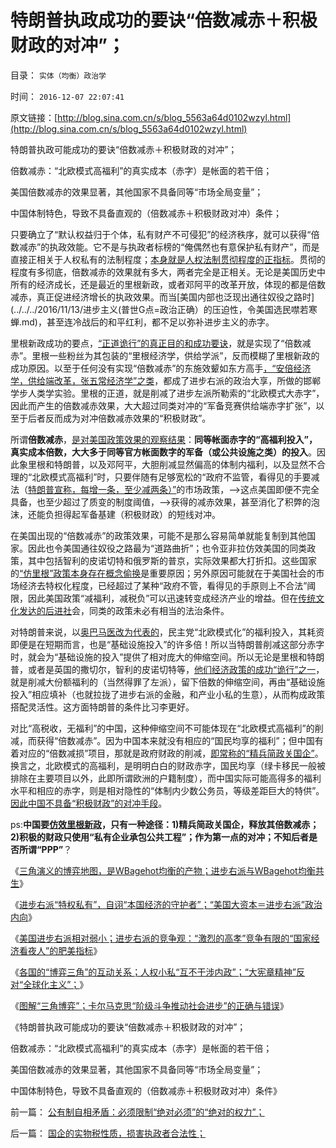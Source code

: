 # 特朗普执政成功的要诀“倍数减赤＋积极财政的对冲”；

目录： `实体（均衡）政治学` 

时间： `2016-12-07 22:07:41` 

原文链接：[http://blog.sina.com.cn/s/blog_5563a64d0102wzyl.html](http://blog.sina.com.cn/s/blog_5563a64d0102wzyl.html)

特朗普执政可能成功的要诀“倍数减赤＋积极财政的对冲”；

倍数减赤：“北欧模式高福利”的真实成本（赤字）是帐面的若干倍；

美国倍数减赤的效果显著，其他国家不具备同等“市场全局变量”；

中国体制特色，导致不具备直观的（倍数减赤＋积极财政对冲）条件；

只要确立了“默认权益归于个体，私有财产不可侵犯”的经济秩序，就可以获得“倍数减赤”的执政效能。它不是与执政者标榜的“俺偶然也有意保护私有财产”，而是直接正相关于人权私有的法制程度；[本身就是人权法制贯彻程度的正指标](../../../2015/3/6/关键性的“人权断言：默认权益归于个体”.md)。贯彻的程度有多彻底，倍数减赤的效果就有多大，两者完全是正相关。无论是美国历史中所有的经济成长，还是最近的里根新政，或者邓阿平的改革开放，体现的都是倍数减赤，真正促进经济增长的执政效果。而当[美国内部也泛现出通往奴役之路时](../../../2016/11/13/进步主义(普世G点=政治正确）的压迫性，令美国选民噤若寒蝉.md)，甚至连冷战后的和平红利，都不足以弥补进步主义的赤字。

里根新政成功的要点，[“正道诡行”的真正目的和成功要诀](http://darthvad.blog.sohu.com/323288721.html)，就是实现了“倍数减赤”。里根一些粉丝为其包装的“里根经济学，供给学派”，反而模糊了里根新政的成功原因。以至于任何没有实现“倍数减赤”的东施效颦如东方高手[，“安倍经济学，供给端改革，张五常经济学”之类](../../../2014/11/3/牛逼哄哄“日本可以说不，中国不高兴”的傻逼；.md)，都成了进步右派的政治大享，所做的邯郸学步人类学实验。里根的正道，就是削减了进步左派所勒索的“北欧模式大赤字”，因此而产生的倍数减赤效果，大大超过同类对冲的“军备竞赛供给端赤字扩张”，以至于后者反而成为对冲倍数减赤效果的“积极财政”。

所谓**倍数减赤**，[是对美国政策效果的观察结果](../../../2016/11/24/走投无路的茶党，只能奋起抗争于“政治正确”；.md)：**同等帐面赤字的“高福利投入”，真实成本倍数，大大多于同等官方帐面数字的军备（或公共设施之类）的投入**。因此象里根和特朗普，以及邓阿平，大胆削减显然偏高的体制内福利，以及显然不合理的“北欧模式高福利”时，只要伴随有足够宽松的“政府不监管，看得见的手要减法（[特朗普宣称，每增一条，至少减两条）”](http://darthvad.blog.sohu.com/323254941.html)的市场政策，——>这点美国即便不完全具备，也至少超过了质变的制度阈值，——>获得的减赤效果，甚至消化了积弊的泡沫，还能负担得起军备基建（积极财政）的短线对冲。

在美国出现的“倍数减赤”的政策效果，可能不是那么容易简单就能复制到其他国家。因此也令美国通往奴役之路最为“道路曲折”；也令亚非拉仿效美国的同类政策，其中包括智利的皮诺切特和俄罗斯的普京，实际效果都大打折扣。这些国家的[“仿里根”政策本身存在概念偷换](../../../2013/12/2/被中国专家歪曲的里根主义，有中国特色的供给学派.md)是重要原因；另外原因可能就在于美国社会的市场经济去特权化程度，已经超过了某种“政府不管，看得见的手原则上不合法”阈限，因此美国政策“减福利，减税负”可以迅速转变成经济产业的增益。但在[传统文化发达的后进社](../../../2016/11/15/不知进步真面目，只因身在进步中.md)会，同类的政策未必有相当的法治条件。

对特朗普来说，以[奥巴马医改为代表的](../../../2014/8/11/奥巴马医改三十年后的英国医疗体制.md)，民主党“北欧模式化”的福利投入，其耗资即便是在短期而言，也是“基础设施投入”的许多倍！所以当特朗普削减这部分赤字时，就会为“基础设施的投入”提供了相对庞大的伸缩空间。所以无论是里根和特朗普，或者是英国的撒切尔，智利的皮诺切特等，[他们经济政策的成功“诡行”之一](http://darthvad.blog.sohu.com/323288721.html)，就是削减大份额福利的（当然得罪了左派），留下倍数的伸缩空间，再由“基础设施投入”相应填补（也就拉拢了进步右派的金融，和产业小私的生意），从而构成政策搭配灵活性。这方面特朗普的条件比习李更好。

对比“高税收，无福利”的中国，这种伸缩空间不可能体现在“北欧模式高福利”的削减，而获得“倍数减赤”。因为中国本来就没有相应的“国民均享的福利”；但中国有着对应的“倍数减损”项目，那就是政府财政的削减，[即常称的“精兵简政关国企”](../../../2012/3/24/私有制没有国企！国企的出路就是关闭！.md)。换言之，北欧模式的高福利，是明明白白的财政赤字，国民均享（绿卡移民一般被排除在主要项目以外，此即所谓欧洲的户籍制度），而中国实际可能高得多的福利水平和相应的赤字，则是相对隐性的“体制内少数公务员，等级差距巨大的特供”。[因此中国不具备“积极财政”的对冲手段](../../../2012/5/27/三驾马车没有拉动过增长,“唱衰中国”的可能是真相.md)。

ps:**中国要[仿效里根新政](../../../2016/11/21/中美政治对比，里根路线的N种“继承者”.md)，只有一种途径：1)精兵简政关国企，释放其倍数减赤；2)积极的财政只使用“私有企业承包公共工程”；作为第一点的对冲；不知后者是否所谓“PPP”**？

《[三角演义的博弈地图，是WBagehot均衡的产物；进步右派与WBagehot均衡共生](../../../2016/12/2/WBagehot均衡决定了“道德治国必要性”和“干部队伍主流是好的”.md)》

《[进步右派“特权私有”，自诩“本国经济的守护者”；“美国大资本＝进步右派”政治内向](../../../2016/12/3/进步右派“特权私有”，自诩“本国经济的守护者”；.md)》

《[美国进步右派相对弱小；进步右派的竞争观：“激烈的高孝”竞争有限的“国家经济看夜人”的肥美指标](../../../2016/12/4/本拉登和约翰布朗，基督教和希特勒的共识.md)》

《[各国的“博弈三角”的互动关系；人权小私“互不干涉内政”；“大宪章精神”反对“全球化主义”；](../../../2016/12/5/各国间“博弈三角”的互动关系；.md)》

《[图解“三角博弈”；卡尔马克思“阶级斗争推动社会进步”的正确与错误](../../../2016/12/6/图解“三角博弈”；卡尔马克思“阶级斗争”的正确与错误.md)》

《特朗普执政可能成功的要诀“倍数减赤＋积极财政的对冲”；

倍数减赤：“北欧模式高福利”的真实成本（赤字）是帐面的若干倍；

美国倍数减赤的效果显著，其他国家不具备同等“市场全局变量”；

中国体制特色，导致不具备直观的（倍数减赤＋积极财政对冲）条件》

前一篇： [公有制自相矛盾：必须限制“绝对必须”的“绝对的权力”；](../../../2016/12/8/公有制自相矛盾：必须限制“绝对必须”的“绝对的权力”；.md)

后一篇： [国企的实物税性质，损害执政者合法性；](../../../2016/11/30/国企的实物税性质，损害执政者合法性；.md)

